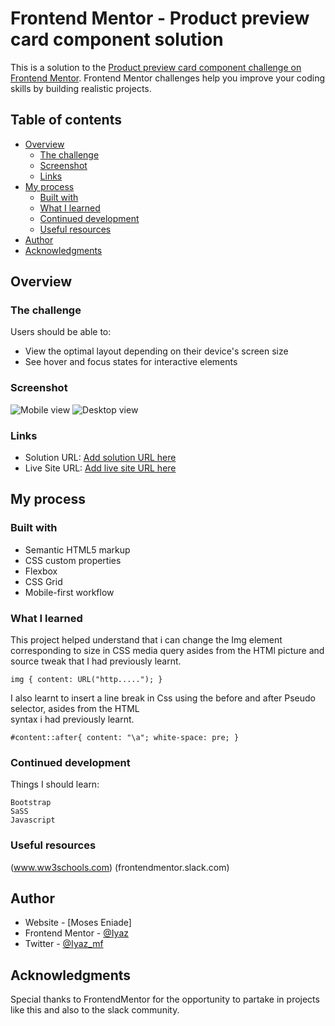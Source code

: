 # Frontend Mentor - Product preview card component solution

This is a solution to the [Product preview card component challenge on Frontend Mentor](https://www.frontendmentor.io/challenges/product-preview-card-component-GO7UmttRfa). Frontend Mentor challenges help you improve your coding skills by building realistic projects. 

## Table of contents

- [Overview](#overview)
  - [The challenge](#the-challenge)
  - [Screenshot](#screenshot)
  - [Links](#links)
- [My process](#my-process)
  - [Built with](#built-with)
  - [What I learned](#what-i-learned)
  - [Continued development](#continued-development)
  - [Useful resources](#useful-resources)
- [Author](#author)
- [Acknowledgments](#acknowledgments)


## Overview

### The challenge

Users should be able to:

- View the optimal layout depending on their device's screen size
- See hover and focus states for interactive elements

### Screenshot

![Mobile view](image.png)
![Desktop view](image.png)


### Links

- Solution URL: [Add solution URL here](https://your-solution-url.com)
- Live Site URL: [Add live site URL here](https://your-live-site-url.com)

## My process

### Built with

- Semantic HTML5 markup
- CSS custom properties
- Flexbox
- CSS Grid
- Mobile-first workflow

### What I learned

This project helped understand that i can change the Img element corresponding to size in CSS media query asides from the HTMl picture and source tweak that I had previously learnt.


``img {
  content: URL("http.....");
}``




I also learnt to insert a line break in Css using the before and after Pseudo selector, asides from the HTML <br> syntax i had previously learnt.



``#content::after{
    content: "\a";
    white-space: pre;
}``




### Continued development
Things I should learn:

    Bootstrap
    SaSS
    Javascript



### Useful resources

(www.ww3schools.com)
(frontendmentor.slack.com)


## Author

- Website - [Moses Eniade]
- Frontend Mentor - [@Iyaz](https://www.frontendmentor.io/profile/Iyaz.slack.com)
- Twitter - [@Iyaz_mf](https://www.twitter.com/Iyaz_mf)


## Acknowledgments

Special thanks to FrontendMentor for the opportunity to partake in projects like this and also to the slack community.
